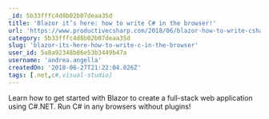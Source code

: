 ```yaml
---
_id: 5b33fffc4d8b02b07deaa35d
title: 'Blazor it’s here: how to write C# in the browser!'
url: 'https://www.productivecsharp.com/2018/06/blazor-how-to-write-csharp-in-the-browser/'
category: 5b33fffc4d8b02b07deaa35d
slug: 'blazor-its-here-how-to-write-c-in-the-browser'
user_id: 5a8a92348b86e53b3449b47a
username: 'andrea.angella'
createdOn: '2018-06-27T21:22:04.026Z'
tags: [.net,c#,visual-studio]
---
```


Learn how to get started with Blazor to create a full-stack web application using C#.NET. Run C# in any browsers without plugins!
